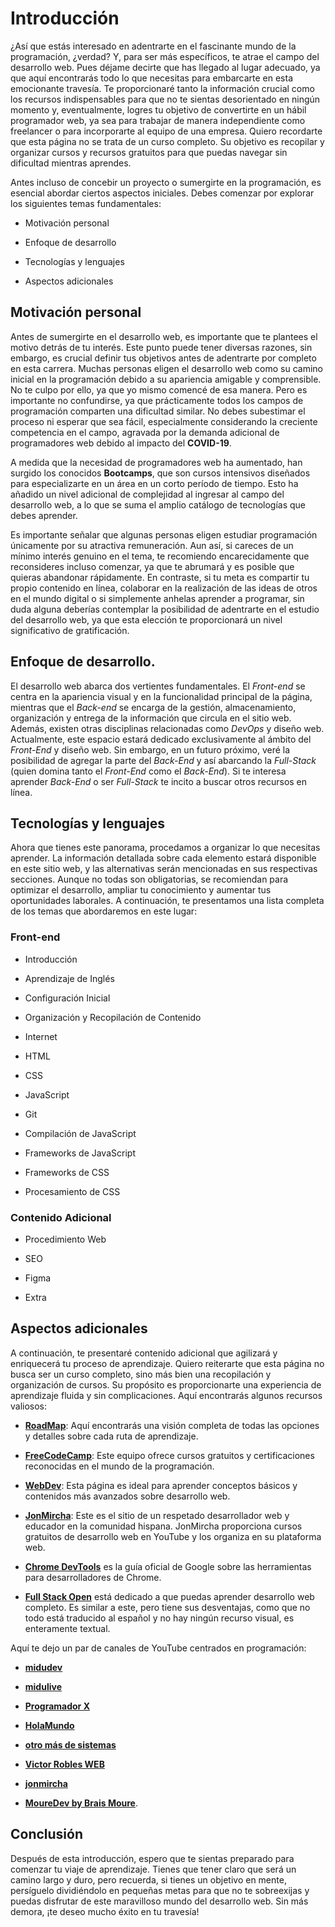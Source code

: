 # Introducción

¿Así que estás interesado en adentrarte en el fascinante mundo de la programación, ¿verdad? Y, para ser más específicos, te atrae el campo del desarrollo web. Pues déjame decirte que has llegado al lugar adecuado, ya que aquí encontrarás todo lo que necesitas para embarcarte en esta emocionante travesía. Te proporcionaré tanto la información crucial como los recursos indispensables para que no te sientas desorientado en ningún momento y, eventualmente, logres tu objetivo de convertirte en un hábil programador web, ya sea para trabajar de manera independiente como freelancer o para incorporarte al equipo de una empresa. Quiero recordarte que esta página no se trata de un curso completo. Su objetivo es recopilar y organizar cursos y recursos gratuitos para que puedas navegar sin dificultad mientras aprendes.

Antes incluso de concebir un proyecto o sumergirte en la programación, es esencial abordar ciertos aspectos iniciales. Debes comenzar por explorar los siguientes temas fundamentales:

-   Motivación personal

-   Enfoque de desarrollo

-   Tecnologías y lenguajes

-   Aspectos adicionales

## Motivación personal

Antes de sumergirte en el desarrollo web, es importante que te plantees el motivo detrás de tu interés. Este punto puede tener diversas razones, sin embargo, es crucial definir tus objetivos antes de adentrarte por completo en esta carrera. Muchas personas eligen el desarrollo web como su camino inicial en la programación debido a su apariencia amigable y comprensible. No te culpo por ello, ya que yo mismo comencé de esa manera. Pero es importante no confundirse, ya que prácticamente todos los campos de programación comparten una dificultad similar. No debes subestimar el proceso ni esperar que sea fácil, especialmente considerando la creciente competencia en el campo, agravada por la demanda adicional de programadores web debido al impacto del **COVID-19**.

A medida que la necesidad de programadores web ha aumentado, han surgido los conocidos **Bootcamps**, que son cursos intensivos diseñados para especializarte en un área en un corto período de tiempo. Esto ha añadido un nivel adicional de complejidad al ingresar al campo del desarrollo web, a lo que se suma el amplio catálogo de tecnologías que debes aprender.

Es importante señalar que algunas personas eligen estudiar programación únicamente por su atractiva remuneración. Aun así, si careces de un mínimo interés genuino en el tema, te recomiendo encarecidamente que reconsideres incluso comenzar, ya que te abrumará y es posible que quieras abandonar rápidamente. En contraste, si tu meta es compartir tu propio contenido en línea, colaborar en la realización de las ideas de otros en el mundo digital o si simplemente anhelas aprender a programar, sin duda alguna deberías contemplar la posibilidad de adentrarte en el estudio del desarrollo web, ya que esta elección te proporcionará un nivel significativo de gratificación.

## Enfoque de desarrollo.

El desarrollo web abarca dos vertientes fundamentales. El _Front-end_ se centra en la apariencia visual y en la funcionalidad principal de la página, mientras que el _Back-end_ se encarga de la gestión, almacenamiento, organización y entrega de la información que circula en el sitio web. Además, existen otras disciplinas relacionadas como _DevOps_ y diseño web. Actualmente, este espacio estará dedicado exclusivamente al ámbito del _Front-End_ y diseño web. Sin embargo, en un futuro próximo, veré la posibilidad de agregar la parte del _Back-End_ y así abarcando la _Full-Stack_ (quien domina tanto el _Front-End_ como el _Back-End_). Si te interesa aprender _Back-End_ o ser _Full-Stack_ te incito a buscar otros recursos en línea.

## Tecnologías y lenguajes

Ahora que tienes este panorama, procedamos a organizar lo que necesitas aprender. La información detallada sobre cada elemento estará disponible en este sitio web, y las alternativas serán mencionadas en sus respectivas secciones. Aunque no todas son obligatorias, se recomiendan para optimizar el desarrollo, ampliar tu conocimiento y aumentar tus oportunidades laborales. A continuación, te presentamos una lista completa de los temas que abordaremos en este lugar:

### Front-end

-   Introducción

-   Aprendizaje de Inglés

-   Configuración Inicial

-   Organización y Recopilación de Contenido

-   Internet

-   HTML

-   CSS

-   JavaScript

-   Git

-   Compilación de JavaScript

-   Frameworks de JavaScript

-   Frameworks de CSS

-   Procesamiento de CSS

### Contenido Adicional

-   Procedimiento Web

-   SEO

-   Figma

-   Extra

## Aspectos adicionales

A continuación, te presentaré contenido adicional que agilizará y enriquecerá tu proceso de aprendizaje. Quiero reiterarte que esta página no busca ser un curso completo, sino más bien una recopilación y organización de cursos. Su propósito es proporcionarte una experiencia de aprendizaje fluida y sin complicaciones. Aquí encontrarás algunos recursos valiosos:

-   **[RoadMap](https://roadmap.sh/frontend)**: Aquí encontrarás una visión completa de todas las opciones y detalles sobre cada ruta de aprendizaje.

-   **[FreeCodeCamp](https://www.freecodecamp.org/learn)**: Este equipo ofrece cursos gratuitos y certificaciones reconocidas en el mundo de la programación.

-   **[WebDev](https://web.dev/learn/)**: Esta página es ideal para aprender conceptos básicos y contenidos más avanzados sobre desarrollo web.

-   **[JonMircha](https://jonmircha.com/cursos)**: Este es el sitio de un respetado desarrollador web y educador en la comunidad hispana. JonMircha proporciona cursos gratuitos de desarrollo web en YouTube y los organiza en su plataforma web.

-   **[Chrome DevTools](https://developer.chrome.com/docs/devtools/)** es la guía oficial de Google sobre las herramientas para desarrolladores de Chrome.

-   **[Full Stack Open](https://fullstackopen.com/en/)** está dedicado a que puedas aprender desarrollo web completo. Es similar a este, pero tiene sus desventajas, como que no todo está traducido al español y no hay ningún recurso visual, es enteramente textual.

Aquí te dejo un par de canales de YouTube centrados en programación:

-   **[midudev](https://www.youtube.com/@midudev)**

-   **[midulive](https://www.youtube.com/@midulive)**

-   **[Programador X](https://www.youtube.com/@ProgramadorX)**

-   **[HolaMundo](https://www.youtube.com/@HolaMundoDev)**

-   **[otro más de sistemas](https://www.youtube.com/@otromasdesistemas)**

-   **[Victor Robles WEB](https://www.youtube.com/@VictorRoblesWEB)**

-   **[jonmircha](https://www.youtube.com/@jonmircha)**

-   **[MoureDev by Brais Moure](https://www.youtube.com/@mouredev/videos)**.

## Conclusión

Después de esta introducción, espero que te sientas preparado para comenzar tu viaje de aprendizaje. Tienes que tener claro que será un camino largo y duro, pero recuerda, si tienes un objetivo en mente, persíguelo dividiéndolo en pequeñas metas para que no te sobreexijas y puedas disfrutar de este maravilloso mundo del desarrollo web. Sin más demora, ¡te deseo mucho éxito en tu travesía!
